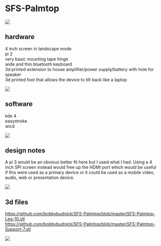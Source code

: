 # SFS-Palmtop

![](https://github.com/bobbybudnick/SFS-Palmtop/blob/master/WIN_20171031_182310.JPG)

hardware
-----
4 inch screen in landscape mode  
pi 2  
very basic mounting tape hinge  
wide and thin bluetooth keyboard  
3d printed extension to house amplifier/power supply/battery with hole for speaker  
3d printed foot that allows the device to tilt back like a laptop

![](https://github.com/bobbybudnick/SFS-Palmtop/blob/master/WIN_20171031_190759.JPG)

software
-----
kde 4  
easystroke  
wicd

![](https://github.com/bobbybudnick/SFS-Palmtop/blob/master/WIN_20171031_182508.JPG)

design notes
-----
A pi 3 would be an obvious better fit here but I used what I had.  Using a 4 inch SPI screen instead would free up the HDMI port which would be useful if this were used as a primary device or it could be used as a mobile video, audio, web or presentation device.

![](https://github.com/bobbybudnick/SFS-Palmtop/blob/master/WIN_20171031_183830.JPG)

3d files
-----
https://github.com/bobbybudnick/SFS-Palmtop/blob/master/SFS-Palmtop-Leg-10.stl  
https://github.com/bobbybudnick/SFS-Palmtop/blob/master/SFS-Palmtop-Support-7.stl

![](https://github.com/bobbybudnick/SFS-Palmtop/blob/master/WIN_20171031_182702.JPG)


